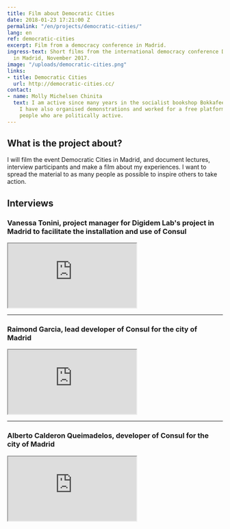 ```yaml
---
title: Film about Democratic Cities
date: 2018-01-23 17:21:00 Z
permalink: "/en/projects/democratic-cities/"
lang: en
ref: democratic-cities
excerpt: Film from a democracy conference in Madrid.
ingress-text: Short films from the international democracy conference Democratic Cities
  in Madrid, November 2017.
image: "/uploads/democratic-cities.png"
links:
- title: Democratic Cities
  url: http://democratic-cities.cc/
contact:
- name: Molly Michelsen Chinita
  text: I am active since many years in the socialist bookshop Bokkafeet in Jönköping.
    I have also organised demonstrations and worked for a free platform for young
    people who are politically active.
---
```


## What is the project about?
I will film the event Democratic Cities in Madrid, and document lectures, interview participants and make a film about my experiences. I want to spread the material to as many people as possible to inspire others to take action.

## Interviews

### Vanessa Tonini, project manager for Digidem Lab's project in Madrid to facilitate the installation and use of Consul
<div class="embed-responsive embed-responsive-16by9">
  <iframe class="embed-responsive-item" src="https://www.youtube.com/embed/ZUZ5cS9ph6k?rel=0" allowfullscreen></iframe>
</div>

---

### Raimond Garcia, lead developer of Consul for the city of Madrid
<div class="embed-responsive embed-responsive-16by9">
  <iframe class="embed-responsive-item" src="https://www.youtube.com/embed/obPPLbYChZE?rel=0" allowfullscreen></iframe>
</div>

---

### Alberto Calderon Queimadelos, developer of Consul for the city of Madrid
<div class="embed-responsive embed-responsive-16by9">
  <iframe class="embed-responsive-item" src="https://www.youtube.com/embed/CO4oZixDbqk?rel=0" allowfullscreen></iframe>
</div>
